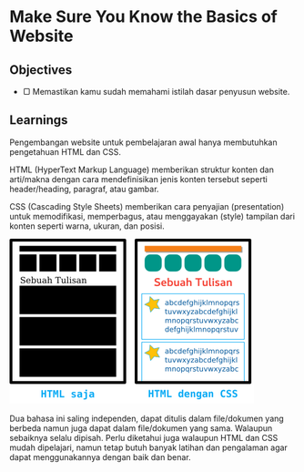 # Make Sure You Know the Basics of Website

## Objectives

- ▢ Memastikan kamu sudah memahami istilah dasar penyusun website.

## Learnings

Pengembangan website untuk pembelajaran awal hanya membutuhkan pengetahuan HTML dan CSS.

HTML (HyperText Markup Language) memberikan struktur konten dan arti/makna dengan cara mendefinisikan jenis konten tersebut seperti header/heading, paragraf, atau gambar.

CSS (Cascading Style Sheets) memberikan cara penyajian (presentation) untuk memodifikasi, memperbagus, atau menggayakan (style) tampilan dari konten seperti warna, ukuran, dan posisi.

![HTML dan CSS](assets/html-css.png)

Dua bahasa ini saling independen, dapat ditulis dalam file/dokumen yang berbeda namun juga dapat dalam file/dokumen yang sama. Walaupun sebaiknya selalu dipisah. Perlu diketahui juga walaupun HTML dan CSS mudah dipelajari, namun tetap butuh banyak latihan dan pengalaman agar dapat menggunakannya dengan baik dan benar.
